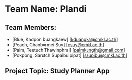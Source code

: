 # Team Name: Plandi
## Team Members:
- [Blue, Kadpon Duangkaew] [kduangka@cmkl.ac.th]
- [Peach, Chanbormei Suy] [csuy@cmkl.ac.th]
- [Palm, Teetuch Thawinphrai] [palmkungth@gmail.com]
- [Pokpong, Sarutch Supaibulpipat] [ssupibu@cmkl.ac.th]
## Project Topic: Study Planner App
